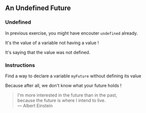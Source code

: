 ## An Undefined Future

### Undefined

In previous exercise, you might have encouter `undefined` already.

It's the value of a variable not having a value !

It's saying that the value was not defined.

### Instructions

Find a way to declare a variable `myFuture` without defining its value

Because after all, we don't know what your future holds !

> I'm more interested in the future than in the past, \
> because the future is where I intend to live. \
> ― Albert Einstein
